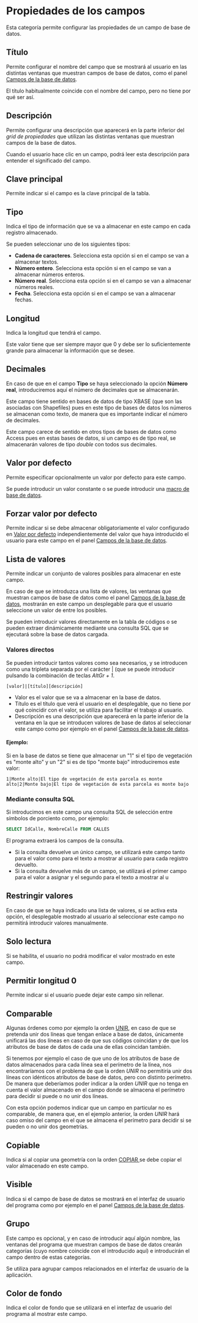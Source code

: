 # Propiedades de los campos

Esta categoría permite configurar las propiedades de un campo de base de datos.

## Título

Permite configurar el nombre del campo que se mostrará al usuario en las distintas ventanas que muestran campos de base de datos, como el panel [Campos de la base de datos](../../../digi3d.net/paneles/campos-de-la-base-de-datos.md).

El título habitualmente coincide con el nombre del campo, pero no tiene por qué ser así.

## Descripción

Permite configurar una descripción que aparecerá en la parte inferior del _grid de propiedades_ que utilizan las distintas ventanas que muestran campos de la base de datos.

Cuando el usuario hace clic en un campo, podrá leer esta descripción para entender el significado del campo.

## Clave principal

Permite indicar si el campo es la clave principal de la tabla.

## Tipo

Indica el tipo de información que se va a almacenar en este campo en cada registro almacenado.

Se pueden seleccionar uno de los siguientes tipos:

* **Cadena de caracteres**. Selecciona esta opción si en el campo se van a almacenar textos.
* **Número entero**. Selecciona esta opción si en el campo se van a almacenar números enteros.
* **Número real**. Selecciona esta opción si en el campo se van a almacenar números reales.
* **Fecha**. Selecciona esta opción si en el campo se van a almacenar fechas.

## Longitud

Indica la longitud que tendrá el campo.

Este valor tiene que ser siempre mayor que 0 y debe ser lo suficientemente grande para almacenar la información que se desee.

## Decimales

En caso de que en el campo **Tipo** se haya seleccionado la opción **Número real**, introduciremos aquí el número de decimales que se almacenarán.

Este campo tiene sentido en bases de datos de tipo XBASE \(que son las asociadas con Shapefiles\) pues en este tipo de bases de datos los números se almacenan como texto, de manera que es importante indicar el número de decimales.

Este campo carece de sentido en otros tipos de bases de datos como Access pues en estas bases de datos, si un campo es de tipo real, se almacenarán valores de tipo _double_ con todos sus decimales.

## Valor por defecto

Permite especificar opcionalmente un valor por defecto para este campo.

Se puede introducir un valor constante o se puede introducir una [macro de base de datos](macros-de-base-de-datos.md).

## Forzar valor por defecto

Permite indicar si se debe almacenar obligatoriamente el valor configurado en [Valor por defecto](propiedades-de-los-campos.md#valor-por-defecto) independientemente del valor que haya introducido el usuario para este campo en el panel [Campos de la base de datos](../../../digi3d.net/paneles/campos-de-la-base-de-datos.md).

## Lista de valores

Permite indicar un conjunto de valores posibles para almacenar en este campo.

En caso de que se introduzca una lista de valores, las ventanas que muestran campos de base de datos como el panel [Campos de la base de datos](../../../digi3d.net/paneles/campos-de-la-base-de-datos.md), mostrarán en este campo un desplegable para que el usuario seleccione un valor de entre los posibles.

Se pueden introducir valores directamente en la tabla de códigos o se pueden extraer dinámicamente mediante una consulta SQL que se ejecutará sobre la base de datos cargada.

### Valores directos

Se pueden introducir tantos valores como sea necesarios, y se introducen como una tripleta separada por el carácter \| \(que se puede introducir pulsando la combinación de teclas _AltGr + 1_.

`[valor]|[título][descripción]`

* Valor es el valor que se va a almacenar en la base de datos.
* Título es el título que verá el usuario en el desplegable, que no tiene por qué coincidir con el valor, se utiliza para facilitar el trabajo al usuario.
* Descripción es una descripción que aparecerá en la parte inferior de la ventana en la que se introducen valores de base de datos al seleccionar este campo como por ejemplo en el panel [Campos de la base de datos](../../../digi3d.net/paneles/campos-de-la-base-de-datos.md).

#### Ejemplo:

Si en la base de datos se tiene que almacenar un "1" si el tipo de vegetación es "monte alto" y un "2" si es de tipo "monte bajo" introduciremos este valor:

```text
1|Monte alto|El tipo de vegetación de esta parcela es monte alto|2|Monte bajo|El tipo de vegetación de esta parcela es monte bajo
```

### Mediante consulta SQL

Si introducimos en este campo una consulta SQL de selección entre símbolos de porciento como, por ejemplo:

```sql
SELECT IdCalle, NombreCalle FROM CALLES
```

El programa extraerá los campos de la consulta.

* Si la consulta devuelve un único campo, se utilizará este campo tanto para el valor como para el texto a mostrar al usuario para cada registro devuelto.
* Si la consulta devuelve más de un campo, se utilizará el primer campo para el valor a asignar y el segundo para el texto a mostrar al u

## Restringir valores

En caso de que se haya indicado una lista de valores, si se activa esta opción, el desplegable mostrado al usuario al seleccionar este campo no permitirá introducir valores manualmente.

## Solo lectura

Si se habilita, el usuario no podrá modificar el valor mostrado en este campo.

## Permitir longitud 0

Permite indicar si el usuario puede dejar este campo sin rellenar.

## Comparable

Algunas órdenes como por ejemplo la orden [UNIR](../../../digi3d.net/ventana-de-dibujo/ordenes/u/unir.md), en caso de que se pretenda unir dos líneas que tengan enlace a base de datos, únicamente unificará las dos líneas en caso de que sus códigos coincidan y de que los atributos de base de datos de cada una de ellas coincidan también.

Si tenemos por ejemplo el caso de que uno de los atributos de base de datos almacenados para cada línea sea el perímetro de la línea, nos encontraríamos con el problema de que la orden _UNIR_ no permitiría unir dos líneas con idénticos atributos de base de datos, pero con distinto perímetro. De manera que deberíamos poder indicar a la orden _UNIR_ que no tenga en cuenta el valor almacenado en el campo donde se almacena el perímetro para decidir si puede o no unir dos líneas.

Con esta opción podemos indicar que un campo en particular no es comparable, de manera que, en el ejemplo anterior, la orden _UNIR_ hará caso omiso del campo en el que se almacena el perímetro para decidir si se pueden o no unir dos geometrías.

## Copiable

Indica si al copiar una geometría con la orden [COPIAR ](../../../digi3d.net/ventana-de-dibujo/ordenes/c/copiar.md)se debe copiar el valor almacenado en este campo.

## Visible

Indica si el campo de base de datos se mostrará en el interfaz de usuario del programa como por ejemplo en el panel [Campos de la base de datos](../../../digi3d.net/paneles/campos-de-la-base-de-datos.md).

## Grupo

Este campo es opcional, y en caso de introducir aquí algún nombre, las ventanas del programa que muestran campos de base de datos crearán categorías \(cuyo nombre coincide con el introducido aquí\) e introducirán el campo dentro de estas categorías.

Se utiliza para agrupar campos relacionados en el interfaz de usuario de la aplicación.

## Color de fondo

Indica el color de fondo que se utilizará en el interfaz de usuario del programa al mostrar este campo.

